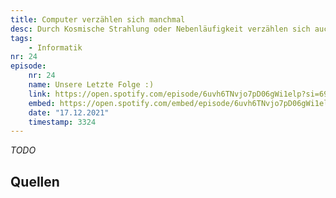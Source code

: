 ```yaml
---
title: Computer verzählen sich manchmal
desc: Durch Kosmische Strahlung oder Nebenläufigkeit verzählen sich auch Computer mal.
tags:
    - Informatik
nr: 24
episode:
    nr: 24
    name: Unsere Letzte Folge :)
    link: https://open.spotify.com/episode/6uvh6TNvjo7pD06gWi1elp?si=690c6b20fa0143f5
    embed: https://open.spotify.com/embed/episode/6uvh6TNvjo7pD06gWi1elp?utm_source=generator&theme=0&t=3324
    date: "17.12.2021"
    timestamp: 3324
---
```


*TODO*

## Quellen
